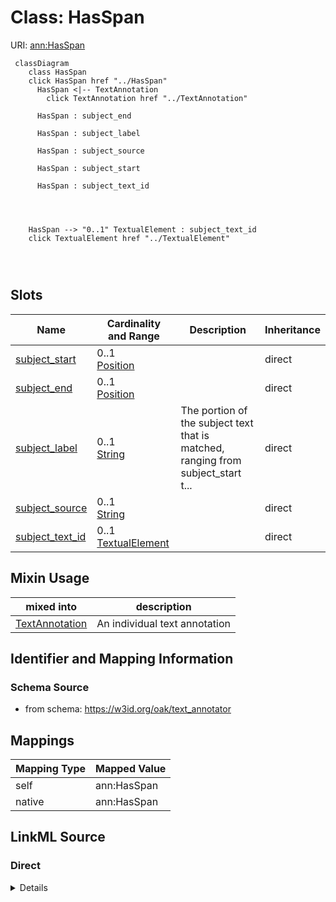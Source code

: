

# Class: HasSpan



URI: [ann:HasSpan](https://w3id.org/linkml/text_annotator/HasSpan)






```{mermaid}
 classDiagram
    class HasSpan
    click HasSpan href "../HasSpan"
      HasSpan <|-- TextAnnotation
        click TextAnnotation href "../TextAnnotation"
      
      HasSpan : subject_end
        
      HasSpan : subject_label
        
      HasSpan : subject_source
        
      HasSpan : subject_start
        
      HasSpan : subject_text_id
        
          
    
    
    HasSpan --> "0..1" TextualElement : subject_text_id
    click TextualElement href "../TextualElement"

        
      
```




<!-- no inheritance hierarchy -->


## Slots

| Name | Cardinality and Range | Description | Inheritance |
| ---  | --- | --- | --- |
| [subject_start](subject_start.md) | 0..1 <br/> [Position](Position.md) |  | direct |
| [subject_end](subject_end.md) | 0..1 <br/> [Position](Position.md) |  | direct |
| [subject_label](subject_label.md) | 0..1 <br/> [String](String.md) | The portion of the subject text that is matched, ranging from subject_start t... | direct |
| [subject_source](subject_source.md) | 0..1 <br/> [String](String.md) |  | direct |
| [subject_text_id](subject_text_id.md) | 0..1 <br/> [TextualElement](TextualElement.md) |  | direct |



## Mixin Usage

| mixed into | description |
| --- | --- |
| [TextAnnotation](TextAnnotation.md) | An individual text annotation |








## Identifier and Mapping Information







### Schema Source


* from schema: https://w3id.org/oak/text_annotator




## Mappings

| Mapping Type | Mapped Value |
| ---  | ---  |
| self | ann:HasSpan |
| native | ann:HasSpan |







## LinkML Source

<!-- TODO: investigate https://stackoverflow.com/questions/37606292/how-to-create-tabbed-code-blocks-in-mkdocs-or-sphinx -->

### Direct

<details>
```yaml
name: HasSpan
from_schema: https://w3id.org/oak/text_annotator
mixin: true
attributes:
  subject_start:
    name: subject_start
    from_schema: https://w3id.org/oak/text_annotator
    exact_mappings:
    - bpa:from
    rank: 1000
    domain_of:
    - HasSpan
    range: Position
  subject_end:
    name: subject_end
    from_schema: https://w3id.org/oak/text_annotator
    exact_mappings:
    - bpa:to
    rank: 1000
    domain_of:
    - HasSpan
    range: Position
  subject_label:
    name: subject_label
    description: The portion of the subject text that is matched, ranging from subject_start
      to subject_end
    from_schema: https://w3id.org/oak/text_annotator
    exact_mappings:
    - bpa:text
    rank: 1000
    domain_of:
    - HasSpan
  subject_source:
    name: subject_source
    from_schema: https://w3id.org/oak/text_annotator
    exact_mappings:
    - oa:hasBody
    rank: 1000
    slot_uri: sssom:subject_source
    domain_of:
    - HasSpan
  subject_text_id:
    name: subject_text_id
    from_schema: https://w3id.org/oak/text_annotator
    rank: 1000
    domain_of:
    - HasSpan
    range: TextualElement

```
</details>

### Induced

<details>
```yaml
name: HasSpan
from_schema: https://w3id.org/oak/text_annotator
mixin: true
attributes:
  subject_start:
    name: subject_start
    from_schema: https://w3id.org/oak/text_annotator
    exact_mappings:
    - bpa:from
    rank: 1000
    alias: subject_start
    owner: HasSpan
    domain_of:
    - HasSpan
    range: Position
  subject_end:
    name: subject_end
    from_schema: https://w3id.org/oak/text_annotator
    exact_mappings:
    - bpa:to
    rank: 1000
    alias: subject_end
    owner: HasSpan
    domain_of:
    - HasSpan
    range: Position
  subject_label:
    name: subject_label
    description: The portion of the subject text that is matched, ranging from subject_start
      to subject_end
    from_schema: https://w3id.org/oak/text_annotator
    exact_mappings:
    - bpa:text
    rank: 1000
    alias: subject_label
    owner: HasSpan
    domain_of:
    - HasSpan
    range: string
  subject_source:
    name: subject_source
    from_schema: https://w3id.org/oak/text_annotator
    exact_mappings:
    - oa:hasBody
    rank: 1000
    slot_uri: sssom:subject_source
    alias: subject_source
    owner: HasSpan
    domain_of:
    - HasSpan
    range: string
  subject_text_id:
    name: subject_text_id
    from_schema: https://w3id.org/oak/text_annotator
    rank: 1000
    alias: subject_text_id
    owner: HasSpan
    domain_of:
    - HasSpan
    range: TextualElement

```
</details>